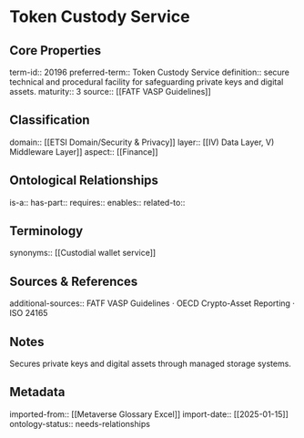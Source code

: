 # Token Custody Service

## Core Properties
term-id:: 20196
preferred-term:: Token Custody Service
definition:: secure technical and procedural facility for safeguarding private keys and digital assets.
maturity:: 3
source:: [[FATF VASP Guidelines]]

## Classification
domain:: [[ETSI Domain/Security & Privacy]]
layer:: [[IV) Data Layer, V) Middleware Layer]]
aspect:: [[Finance]]

## Ontological Relationships
is-a:: 
has-part:: 
requires:: 
enables:: 
related-to:: 

## Terminology
synonyms:: [[Custodial wallet service]]

## Sources & References
additional-sources:: FATF VASP Guidelines · OECD Crypto-Asset Reporting · ISO 24165

## Notes
Secures private keys and digital assets through managed storage systems.

## Metadata
imported-from:: [[Metaverse Glossary Excel]]
import-date:: [[2025-01-15]]
ontology-status:: needs-relationships